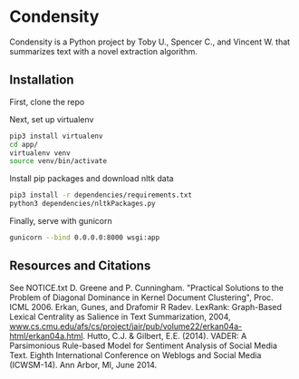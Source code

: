 # Condensity

Condensity is a Python project by Toby U., Spencer C., and Vincent W. that summarizes text with a novel extraction algorithm.

## Installation
First, clone the repo

Next, set up virtualenv
```bash
pip3 install virtualenv
cd app/
virtualenv venv
source venv/bin/activate
```
Install pip packages and download nltk data
```bash
pip3 install -r dependencies/requirements.txt
python3 dependencies/nltkPackages.py
```
Finally, serve with gunicorn
```bash
gunicorn --bind 0.0.0.0:8000 wsgi:app
```
## Resources and Citations
See NOTICE.txt
D. Greene and P. Cunningham. "Practical Solutions to the Problem of Diagonal Dominance in Kernel Document Clustering", Proc. ICML 2006.
Erkan, Gunes, and Drafomir R Radev. LexRank: Graph-Based Lexical Centrality as Salience in Text Summarization, 2004, www.cs.cmu.edu/afs/cs/project/jair/pub/volume22/erkan04a-html/erkan04a.html.
Hutto, C.J. & Gilbert, E.E. (2014). VADER: A Parsimonious Rule-based Model for Sentiment Analysis of Social Media Text. Eighth International Conference on Weblogs and Social Media (ICWSM-14). Ann Arbor, MI, June 2014.
